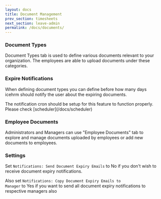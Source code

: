 ```yaml
---
layout: docs
title: Document Management
prev_section: timesheets
next_section: leave-admin
permalink: /docs/documents/
---
```


### Document Types

Document Types tab is used to define various documents relevant to your organization. 
The employees are able to upload documents under these categories.

### Expire Notifications

When defining document types you can define before how many days icehrm should notify the user about the
expiring documents.

<div class="note info">
  <p>
  The notification cron should be setup for this feature to function properly. Please check 
  [scheduler](/docs/scheduler)
  </p>
</div>

### Employee Documents

Administrators and Managers can use "Employee Documents" tab to explore and manage documents uploaded by 
employees or add new documents to employees.

### Settings

Set <code>Notifications: Send Document Expiry Emails</code> to No if you don't wish to receive document expiry
notifications.

Also set <code>Notifications: Copy Document Expiry Emails to Manager</code> to Yes if you want to send all document
expiry notifications to respective managers also

